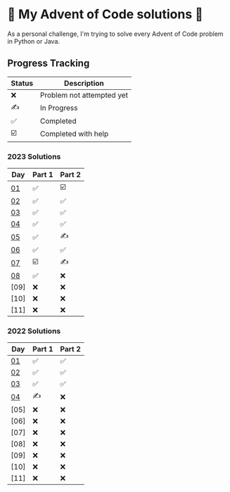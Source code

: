# 🐍 My Advent of Code solutions 📅

As a personal challenge, I'm trying to solve every Advent of Code problem in Python or Java. 

## Progress Tracking

| Status | Description |
| ------ | ----------- |
| ❌     | Problem not attempted yet |
| ✍     | In Progress |
| ✅     | Completed |
| ☑️     | Completed with help |

### 2023 Solutions
| Day              | Part 1 | Part 2 |
|------------------|--------|--------|
| [01](2023/Day1.py) | ✅ | ☑️ |
| [02](2023/Day2.py) | ✅ | ✅ |
| [03](2023/Day3.py) | ✅ | ✅ |
| [04](2023/Day4.py) | ✅ | ✅ |
| [05](2023/Day5.py) | ✅ | ✍ |
| [06](2023/Day6.py) | ✅ | ✅ |
| [07](2023/Day7.py) | ☑️ | ✍  |
| [08](2023/Day8.py) | ✅ | ❌ |
| [09] | ❌ | ❌ |
| [10] | ❌ | ❌ |
| [11] | ❌ | ❌ |

### 2022 Solutions
| Day              | Part 1 | Part 2 |
|------------------|--------|--------|
| [01](2022/Day1) | ✅ | ✅ |
| [02](2022/Day2) | ✅ | ✅ |
| [03](2022/Day3) | ✅ | ✅ |
| [04](2022/Day4) | ✍ | ❌ |
| [05] | ❌ | ❌ |
| [06] | ❌ | ❌ |
| [07] | ❌ | ❌  |
| [08] | ❌ | ❌ |
| [09] | ❌ | ❌ |
| [10] | ❌ | ❌ |
| [11] | ❌ | ❌ |
